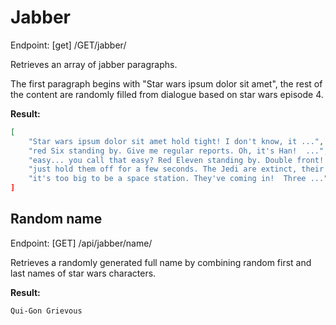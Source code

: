 # Jabber
Endpoint: [get] /GET/jabber/

Retrieves an array of jabber paragraphs.

The first paragraph begins with "Star wars ipsum dolor sit amet", the rest of the content are randomly filled from dialogue based on star wars episode 4.

**Result:**
```json
[
	"Star wars ipsum dolor sit amet hold tight! I don't know, it ...",
	"red Six standing by. Give me regular reports. Oh, it's Han!  ...",
	"easy... you call that easy? Red Eleven standing by. Double front! ...",
	"just hold them off for a few seconds. The Jedi are extinct, their ...",
	"it's too big to be a space station. They've coming in!  Three ..."]
]
```

## Random name
Endpoint: [GET] /api/jabber/name/

Retrieves a randomly generated full name by combining random first and last names of star wars characters.

**Result:**
```
Qui-Gon Grievous
```